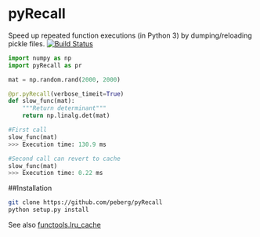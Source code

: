# pyRecall
Speed up repeated function executions (in Python 3) by dumping/reloading pickle files.
[![Build Status](https://travis-ci.org/peberg/pyRecall.png)](https://travis-ci.org/peberg/pyRecall)


```python
import numpy as np
import pyRecall as pr

mat = np.random.rand(2000, 2000)

@pr.pyRecall(verbose_timeit=True)
def slow_func(mat):
    """Return determinant"""
    return np.linalg.det(mat)

#First call
slow_func(mat)
>>> Execution time: 130.9 ms

#Second call can revert to cache
slow_func(mat)
>>> Execution time: 0.22 ms
```

##Installation
``` sh
git clone https://github.com/peberg/pyRecall
python setup.py install
```
See also
 [functools.lru_cache](https://docs.python.org/3/library/functools.html)
